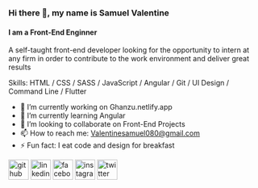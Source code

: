 ### Hi there 👋, my name is Samuel Valentine
#### I am a Front-End Enginner
A self-taught front-end developer looking for the opportunity to intern at any firm in order to contribute to the work environment and deliver great results

Skills: HTML / CSS /  SASS / JavaScript / Angular / Git / UI Design / Command Line / Flutter

- 🔭 I’m currently working on Ghanzu.netlify.app 
- 🌱 I’m currently learning Angular  
- 👯 I’m looking to collaborate on Front-End Projects 
- 📫 How to reach me: Valentinesamuel080@gmail.com 
- ⚡ Fun fact: I eat code and design for breakfast 


[<img src='https://cdn.jsdelivr.net/npm/simple-icons@3.0.1/icons/github.svg' alt='github' height='40'>](https://github.com/valentinesamuel)  [<img src='https://cdn.jsdelivr.net/npm/simple-icons@3.0.1/icons/linkedin.svg' alt='linkedin' height='40'>](https://www.linkedin.com/in/samuel-valentine-476797202//)  [<img src='https://cdn.jsdelivr.net/npm/simple-icons@3.0.1/icons/facebook.svg' alt='facebook' height='40'>](https://www.facebook.com/valentine.samuel.9047/)  [<img src='https://cdn.jsdelivr.net/npm/simple-icons@3.0.1/icons/instagram.svg' alt='instagram' height='40'>](https://www.instagram.com/growing_dev/)  [<img src='https://cdn.jsdelivr.net/npm/simple-icons@3.0.1/icons/twitter.svg' alt='twitter' height='40'>](https://twitter.com/Mval_Architects)  



